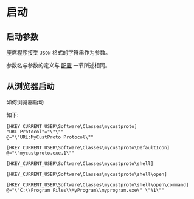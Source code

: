 # 启动

## 启动参数

座席程序接受 `JSON` 格式的字符串作为参数。

参数名与参数的定义与 [配置](config.md) 一节所述相同。

## 从浏览器启动

如何浏览器启动

如下:

    [HKEY_CURRENT_USER\Software\Classes\mycustproto]
    "URL Protocol"="\"\""
    @="\"URL:MyCustProto Protocol\""
    
    [HKEY_CURRENT_USER\Software\Classes\mycustproto\DefaultIcon]
    @="\"mycustproto.exe,1\""
    
    [HKEY_CURRENT_USER\Software\Classes\mycustproto\shell]
    
    [HKEY_CURRENT_USER\Software\Classes\mycustproto\shell\open]
    
    [HKEY_CURRENT_USER\Software\Classes\mycustproto\shell\open\command]
    @="\"C:\\Program Files\\MyProgram\\myprogram.exe\" \"%1\""
